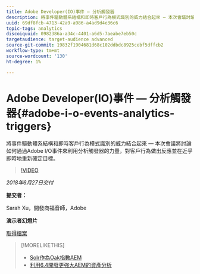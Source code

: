 ```yaml
---
title: Adobe Developer(IO)事件 — 分析觸發器
description: 將事件驅動體系結構和即時客戶行為模式識別的威力結合起來 — 本次會議討論如何通過Adobe Developer(Adobe I/O)事件利用分析觸發器的威力，對客戶行為做出反應，並以接近即時的方式重新確定目標。
uuid: 69df8fcb-4713-42a9-a986-a4ad9d4e36c6
topic-tags: analytics
discoiquuid: 0982386a-a34c-4401-a6d5-7aeabe7eb50c
targetaudience: target-audience advanced
source-git-commit: 19832f1904681d68c102ddbdc8925cebf5dffcb2
workflow-type: tm+mt
source-wordcount: '130'
ht-degree: 1%

---
```



# Adobe Developer(IO)事件 — 分析觸發器{#adobe-i-o-events-analytics-triggers}

將事件驅動體系結構和即時客戶行為模式識別的威力結合起來 — 本次會議將討論如何通過Adobe I/O事件來利用分析觸發器的力量，對客戶行為做出反應並在近乎即時地重新確定目標。

>[!VIDEO](https://video.tv.adobe.com/v/22809/?quality=9)

*2018年6月27日交付*

**提交者：**

Sarah Xu，開發商福音師，Adobe

**演示者幻燈片**

[取得檔案](assets/gems+6+27+18+adobe+io+analytics+triggers.pdf)

<!--
[Get back to the Overview](https://helpx.adobe.com/experience-manager/kt/eseminars/gems/aem-index.html)
-->

>[!MORELIKETHIS]
>
>* [Solr作為Oak指數AEM](solr-as-an-oak-index-for-aem.md)
>* [利用6.4開發更強大AEM的資產分析](https://helpx.adobe.com/experience-manager/kt/eseminars/experience-insider/exp-asset-analytics-64.html)


<!-- this link is broken: >* [Getting the most out of digital interactions with AEM and Analytics](https://helpx.adobe.com/experience-manager/kt/eseminars/ask-the-expert/aem-getting-the-most-out-of-digital-interactions-with-aem-and-analytics.html) 
-->
